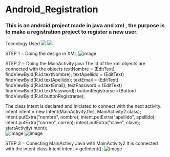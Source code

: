 # Android_Registration
### This is an android project made in java and xml , the purpose is to make a registration project to register a new user.

Tecnology Used 
<img src="https://img.shields.io/badge/-xml-yellowgreen"> 
<img src="https://img.shields.io/badge/-java-red">

STEP 1 = Doing the design in XML
![image](https://github.com/juliaigz/Android_Register/assets/40221707/0b516cef-99eb-4ec6-908f-d82dae97c697)

STEP 2 = Doing the MainActivity java 
 The id of the xml objects are connected with the objects 
 textNombre = (EditText) findViewById(R.id.textNombre);
 textApellido = (EditText) findViewById(R.id.textApellido);
 textEmail = (EditText) findViewById(R.id.textEmail);
 textPassword = (EditText) findViewById(R.id.textPassword);
 buttonRegistrarse =(Button) findViewById(R.id.buttonRegistrarse);
 
 The class intent  is declared and iniciated to connect with the next activity.
 Intent intent = new Intent(MainActivity.this, MainActivity2.class);
 intent.putExtra("nombre", nombre);
 intent.putExtra("apellido", apellido);
 intent.putExtra("correo", correo);
 intent.putExtra("clave", clave);
 startActivity(intent);                               
![image](https://github.com/juliaigz/Android_Registration/assets/40221707/9a8b562b-cb8e-444f-bb28-894df9dece0a)
![image](https://github.com/juliaigz/Android_Registration/assets/40221707/4e762da6-6098-4a0d-9c70-780404d84c67)

STEP 3 = Conecting MainActiviy Java with MainActivity2
It is connected with the intent class
Intent intent = getIntent();
![image](https://github.com/juliaigz/Android_Registration/assets/40221707/24aa3fe8-8675-423f-afc0-2fdba43481db)

